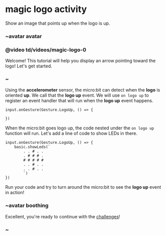 # magic logo activity

Show an image that points up when the logo is up. 

### ~avatar avatar

### @video td/videos/magic-logo-0

Welcome! This tutorial will help you display an arrow pointing toward the logo! Let's get started.

### ~

Using the **accelerometer** sensor, the micro:bit can detect when the **logo** is oriented **up**. We call that the **logo up** event. We will use `on logo up` to register an event handler that will run when the **logo up** event happens.

```blocks
input.onGesture(Gesture.LogoUp, () => {
    
})
```

When the micro:bit goes logo up, the code nested under the `on logo up` function will run. Let's add a line of code to show LEDs in there.

```blocks
input.onGesture(Gesture.LogoUp, () => {
    basic.showLeds(`
        . . # . .
        . # # # .
        # # # # #
        . . # . .
        . . # . .
        `)
})
```

Run your code and try to turn around the micro:bit to see the **logo up** event in action!

### ~avatar boothing

Excellent, you're ready to continue with the [challenges](/lessons/magic-logo/challenges)!

### ~

